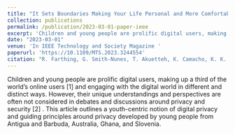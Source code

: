 ```yaml
---
title: "It Sets Boundaries Making Your Life Personal and More Comfortable: Understanding Young People's Privacy Needs and Concerns"
collection: publications
permalink: /publication/2023-03-01-paper-ieee
excerpt: 'Children and young people are prolific digital users, making up a third of the world’s online users [1] and engaging with the digital world in different and distinct ways. However, their unique understandings and perspectives are often not considered in debates and discussions around privacy and security [2] . This article outlines a youth-centric notion of digital privacy and guiding principles around privacy developed by young people from Antigua and Barbuda, Australia, Ghana, and Slovenia.'
date: "2023-03-01"
venue: 'In IEEE Technology and Society Magazine '
paperurl: 'https://10.1109/MTS.2023.3244554'
citation: "R. Farthing, G. Smith-Nunes, T. Akuetteh, K. Camacho, K. K. Ošljak and J. Zhao, "“It Sets Boundaries Making Your Life Personal and More Comfortable”: Understanding Young People’s Privacy Needs and Concerns," in IEEE Technology and Society Magazine, vol. 42, no. 1, pp. 75-82, March 2023, doi: 10.1109/MTS.2023.3244554."
---
```

Children and young people are prolific digital users, making up a third of the world’s online users [1] and engaging with the digital world in different and distinct ways. However, their unique understandings and perspectives are often not considered in debates and discussions around privacy and security [2] . This article outlines a youth-centric notion of digital privacy and guiding principles around privacy developed by young people from Antigua and Barbuda, Australia, Ghana, and Slovenia.




